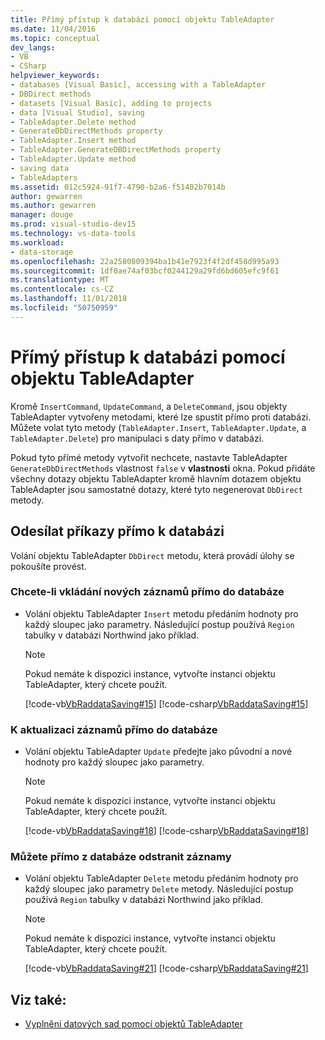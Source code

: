 ```yaml
---
title: Přímý přístup k databázi pomocí objektu TableAdapter
ms.date: 11/04/2016
ms.topic: conceptual
dev_langs:
- VB
- CSharp
helpviewer_keywords:
- databases [Visual Basic], accessing with a TableAdapter
- DBDirect methods
- datasets [Visual Basic], adding to projects
- data [Visual Studio], saving
- TableAdapter.Delete method
- GenerateDbDirectMethods property
- TableAdapter.Insert method
- TableAdapter.GenerateDBDirectMethods property
- TableAdapter.Update method
- saving data
- TableAdapters
ms.assetid: 012c5924-91f7-4790-b2a6-f51402b7014b
author: gewarren
ms.author: gewarren
manager: douge
ms.prod: visual-studio-dev15
ms.technology: vs-data-tools
ms.workload:
- data-storage
ms.openlocfilehash: 22a2580809394ba1b41e7923f4f2df458d995a93
ms.sourcegitcommit: 1df0ae74af03bcf0244129a29fd6bd605efc9f61
ms.translationtype: MT
ms.contentlocale: cs-CZ
ms.lasthandoff: 11/01/2018
ms.locfileid: "50750959"
---
```

# <a name="directly-access-the-database-with-a-tableadapter"></a>Přímý přístup k databázi pomocí objektu TableAdapter

Kromě `InsertCommand`, `UpdateCommand`, a `DeleteCommand`, jsou objekty TableAdapter vytvořeny metodami, které lze spustit přímo proti databázi. Můžete volat tyto metody (`TableAdapter.Insert`, `TableAdapter.Update`, a `TableAdapter.Delete`) pro manipulaci s daty přímo v databázi.

Pokud tyto přímé metody vytvořit nechcete, nastavte TableAdapter `GenerateDbDirectMethods` vlastnost `false` v **vlastnosti** okna. Pokud přidáte všechny dotazy objektu TableAdapter kromě hlavním dotazem objektu TableAdapter jsou samostatné dotazy, které tyto negenerovat `DbDirect` metody.

## <a name="send-commands-directly-to-a-database"></a>Odesílat příkazy přímo k databázi

Volání objektu TableAdapter `DbDirect` metodu, která provádí úlohy se pokoušíte provést.

### <a name="to-insert-new-records-directly-into-a-database"></a>Chcete-li vkládání nových záznamů přímo do databáze

-   Volání objektu TableAdapter `Insert` metodu předáním hodnoty pro každý sloupec jako parametry. Následující postup používá `Region` tabulky v databázi Northwind jako příklad.

    > [!NOTE]
    > Pokud nemáte k dispozici instance, vytvořte instanci objektu TableAdapter, který chcete použít.

     [!code-vb[VbRaddataSaving#15](../data-tools/codesnippet/VisualBasic/directly-access-the-database-with-a-tableadapter_1.vb)]
     [!code-csharp[VbRaddataSaving#15](../data-tools/codesnippet/CSharp/directly-access-the-database-with-a-tableadapter_1.cs)]

### <a name="to-update-records-directly-in-a-database"></a>K aktualizaci záznamů přímo do databáze

-   Volání objektu TableAdapter `Update` předejte jako původní a nové hodnoty pro každý sloupec jako parametry.

    > [!NOTE]
    > Pokud nemáte k dispozici instance, vytvořte instanci objektu TableAdapter, který chcete použít.

     [!code-vb[VbRaddataSaving#18](../data-tools/codesnippet/VisualBasic/directly-access-the-database-with-a-tableadapter_2.vb)]
     [!code-csharp[VbRaddataSaving#18](../data-tools/codesnippet/CSharp/directly-access-the-database-with-a-tableadapter_2.cs)]

### <a name="to-delete-records-directly-from-a-database"></a>Můžete přímo z databáze odstranit záznamy

-   Volání objektu TableAdapter `Delete` metodu předáním hodnoty pro každý sloupec jako parametry `Delete` metody. Následující postup používá `Region` tabulky v databázi Northwind jako příklad.

    > [!NOTE]
    > Pokud nemáte k dispozici instance, vytvořte instanci objektu TableAdapter, který chcete použít.

     [!code-vb[VbRaddataSaving#21](../data-tools/codesnippet/VisualBasic/directly-access-the-database-with-a-tableadapter_3.vb)]
     [!code-csharp[VbRaddataSaving#21](../data-tools/codesnippet/CSharp/directly-access-the-database-with-a-tableadapter_3.cs)]

## <a name="see-also"></a>Viz také:

- [Vyplnění datových sad pomocí objektů TableAdapter](../data-tools/fill-datasets-by-using-tableadapters.md)